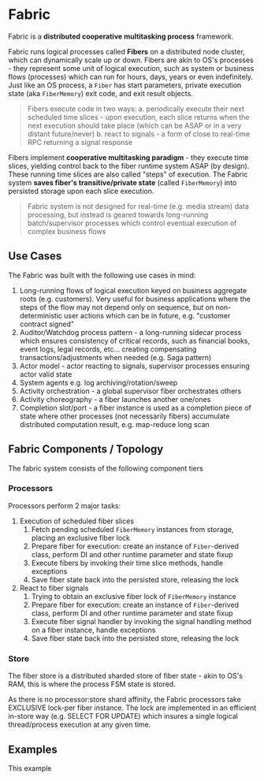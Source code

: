 ﻿# Fabric 

Fabric is a **distributed cooperative multitasking process** framework.

Fabric runs logical processes called **Fibers** on a distributed node cluster, which
can dynamically scale up or down.
Fibers are akin to OS's processes - they represent some unit of logical execution, such as 
system or business flows (processes) which can run for hours, days, years or even indefinitely.
Just like an OS process, a `Fiber` has start parameters, private execution state (aka `FiberMemory`)
exit code, and exit result objects. 


> Fibers execute code in two ways: 
> a. periodically execute their next scheduled time slices - upon execution, each slice returns when 
     the next execution should take place (which can be ASAP or in a very distant future/never)
> b. react to signals - a form of close to real-time RPC returning a signal response


Fibers implement **cooperative multitasking paradigm** - they execute time slices, yielding control back
to the fiber runtime system ASAP (by design). These running time slices are also called "steps" of execution. 
The Fabric system **saves fiber's transitive/private state** (called `FiberMemory`) into persisted storage upon 
each slice execution.

> Fabric system is not designed for real-time (e.g. media stream) data processing, but instead is geared
> towards long-running batch/supervisor processes which control eventual execution of complex business flows

## Use Cases
The Fabric was built with the following use cases in mind:

1. Long-running flows of logical execution keyed on business aggregate roots (e.g. customers). Very useful for 
   business applications where the steps of the flow may not depend only on sequence, but on non-deterministic user 
   actions which can be in future, e.g. "customer contract signed"
2. Auditor/Watchdog process pattern - a long-running sidecar process which ensures consistency of critical records, 
   such as financial books, event logs, legal records, etc... creating compensating transactions/adjustments 
   when needed (e.g. Saga pattern)
3. Actor model - actor reacting to signals, supervisor processes ensuring actor valid state
4. System agents e.g. log archiving/rotation/sweep
5. Activity orchestration - a global supervisor fiber orchestrates others
6. Activity choreography - a fiber launches another one/ones
7. Completion slot/port - a fiber instance is used as a completion piece of state where other 
   processes (not necessarily fibers) accumulate distributed computation result, e.g. map-reduce long scan




   




## Fabric Components / Topology

The fabric system consists of the following component tiers
### Processors
Processors perform 2 major tasks: 
1. Execution of scheduled fiber slices
   1. Fetch pending scheduled `FiberMemory` instances from storage, placing an exclusive fiber lock
   2. Prepare fiber for execution: create an instance of `Fiber`-derived class,
      perform DI and other runtime parameter and state 
      fixup
   3. Execute fibers by invoking their time slice methods, handle exceptions
   4. Save fiber state back into the persisted store, releasing the lock
2. React to fiber signals
   1. Trying to obtain an exclusive fiber lock of `FiberMemory` instance
   2. Prepare fiber for execution: create an instance of `Fiber`-derived class,
      perform DI and other runtime parameter and state 
      fixup
   3. Execute fiber signal handler by invoking the signal handling method on a fiber instance, handle exceptions
   4. Save fiber state back into the persisted store, releasing the lock

### Store
The fiber store is a distributed sharded store of fiber state - akin to OS's RAM, this is where the process FSM state is stored.

As there is no processor:store shard affinity, the Fabric processors take EXCLUSIVE lock-per fiber instance.
The lock are implemented in an efficient in-store way (e.g. SELECT FOR UPDATE) which insures a single logical thread/process
execution at any given time.




## Examples

This example